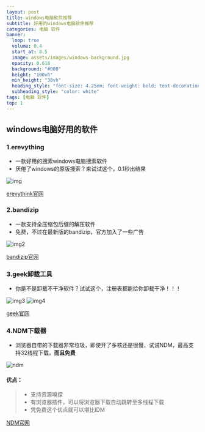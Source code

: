 ```yaml
---
layout: post
title: windows电脑软件推荐
subtitle: 好用的windows电脑软件推荐
categories: 电脑 软件
banner:
  loop: true
  volume: 0.4
  start_at: 8.5
  image: assets/images/windows-background.jpg
  opacity: 0.618
  background: "#000"
  height: "100vh"
  min_height: "38vh"
  heading_style: "font-size: 4.25em; font-weight: bold; text-decoration: underline"
  subheading_style: "color: white"
tags: [电脑 软件]
top: 1
---
```


## windows电脑好用的软件
### 1.erevything
- 一款好用的搜索windows电脑搜索软件
- 厌倦了windows的原版搜索？来试试这个，0.1秒出结果

![img](https://dev-huang1.github.io/assets/images/erevythink.gif)

[erevythink官网](https://www.voidtools.com/zh-cn/downloads/)

### 2.bandizip
- 一款支持全压缩包后缀的解压软件
- 免费，不过在最新版的bandizip，官方加入了一些广告

![img2](https://dev-huang1.github.io/assets/images/bandizip.jpg)

[bandizip官网](https://www.bandisoft.com/bandizip/)

### 3.geek卸载工具
- 你是不是卸载不干净软件？试试这个，注册表都能给你卸载干净！！！

![img3](https://dev-huang1.github.io/assets/images/geekuninstall.jpg)
![img4](https://dev-huang1.github.io/assets/images/geekuninstall2.jpg)

[geek官网](https://geekuninstaller.com/)

### 4.NDM下载器
- 浏览器自带的下载器非常垃圾，即使开了多核还是很慢，试试NDM，最高支持32线程下载，__而且免费__

![ndm](https://dev-huang1.github.io/assets/images/ndm.jpg)

#### 优点：
> - 支持资源嗅探
> - 有浏览器插件，可以将浏览器下载自动跳转至多线程下载
> - 凭免费这个优点就可以堪比IDM

[NDM官网](https://www.neatdownloadmanager.com/index.php/en/)


